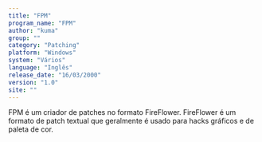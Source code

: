 ```yaml
---
title: "FPM"
program_name: "FPM"
author: "kuma"
group: ""
category: "Patching"
platform: "Windows"
system: "Vários"
language: "Inglês"
release_date: "16/03/2000"
version: "1.0"
site: ""
---
```

FPM é um criador de patches no formato FireFlower. FireFlower é um formato de patch textual que geralmente é usado para hacks gráficos e de paleta de cor.
